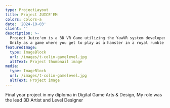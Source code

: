 ```yaml
---
type: ProjectLayout
title: Project JUICE'EM
colors: colors-a
date: '2024-10-03'
client: ''
description: >-
  Project Juice'em is a 3D VR Game utilizing the YawVR system developed with
  Unity as a game where you get to play as a hamster in a royal rumble setting.
featuredImage:
  type: ImageBlock
  url: /images/t-colin-gamelevel.jpg
  altText: Project thumbnail image
media:
  type: ImageBlock
  url: /images/t-colin-gamelevel.jpg
  altText: Project image
---
```

Final year project in my diploma in Digital Game Arts & Design, My role was the lead 3D Artist and Level Designer
